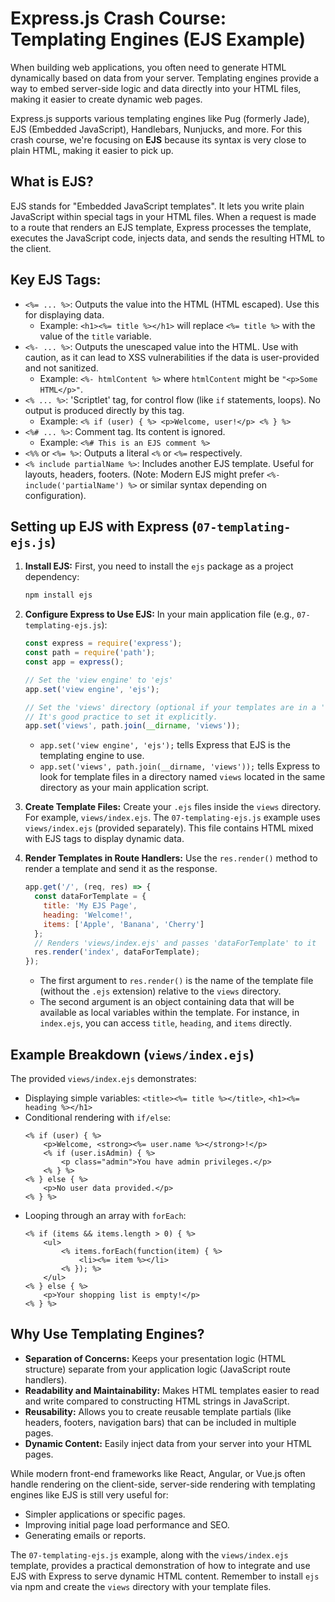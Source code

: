 # Express.js Crash Course: Templating Engines (EJS Example)

When building web applications, you often need to generate HTML dynamically based on data from your server. Templating engines provide a way to embed server-side logic and data directly into your HTML files, making it easier to create dynamic web pages.

Express.js supports various templating engines like Pug (formerly Jade), EJS (Embedded JavaScript), Handlebars, Nunjucks, and more. For this crash course, we're focusing on **EJS** because its syntax is very close to plain HTML, making it easier to pick up.

## What is EJS?

EJS stands for "Embedded JavaScript templates". It lets you write plain JavaScript within special tags in your HTML files. When a request is made to a route that renders an EJS template, Express processes the template, executes the JavaScript code, injects data, and sends the resulting HTML to the client.

## Key EJS Tags:

*   `<%= ... %>`: Outputs the value into the HTML (HTML escaped). Use this for displaying data.
    *   Example: `<h1><%= title %></h1>` will replace `<%= title %>` with the value of the `title` variable.
*   `<%- ... %>`: Outputs the unescaped value into the HTML. Use with caution, as it can lead to XSS vulnerabilities if the data is user-provided and not sanitized.
    *   Example: `<%- htmlContent %>` where `htmlContent` might be `"<p>Some HTML</p>"`.
*   `<% ... %>`: 'Scriptlet' tag, for control flow (like `if` statements, loops). No output is produced directly by this tag.
    *   Example: `<% if (user) { %> <p>Welcome, user!</p> <% } %>`
*   `<%# ... %>`: Comment tag. Its content is ignored.
    *   Example: `<%# This is an EJS comment %>`
*   `<%%` or `<%= %>`: Outputs a literal `<%` or `<%=` respectively.
*   `<% include partialName %>`: Includes another EJS template. Useful for layouts, headers, footers. (Note: Modern EJS might prefer `<%- include('partialName') %>` or similar syntax depending on configuration).

## Setting up EJS with Express (`07-templating-ejs.js`)

1.  **Install EJS:**
    First, you need to install the `ejs` package as a project dependency:
    ```bash
    npm install ejs
    ```

2.  **Configure Express to Use EJS:**
    In your main application file (e.g., `07-templating-ejs.js`):
    ```javascript
    const express = require('express');
    const path = require('path');
    const app = express();

    // Set the 'view engine' to 'ejs'
    app.set('view engine', 'ejs');

    // Set the 'views' directory (optional if your templates are in a 'views' folder in the root)
    // It's good practice to set it explicitly.
    app.set('views', path.join(__dirname, 'views'));
    ```
    *   `app.set('view engine', 'ejs');` tells Express that EJS is the templating engine to use.
    *   `app.set('views', path.join(__dirname, 'views'));` tells Express to look for template files in a directory named `views` located in the same directory as your main application script.

3.  **Create Template Files:**
    Create your `.ejs` files inside the `views` directory. For example, `views/index.ejs`.
    The `07-templating-ejs.js` example uses `views/index.ejs` (provided separately). This file contains HTML mixed with EJS tags to display dynamic data.

4.  **Render Templates in Route Handlers:**
    Use the `res.render()` method to render a template and send it as the response.
    ```javascript
    app.get('/', (req, res) => {
      const dataForTemplate = {
        title: 'My EJS Page',
        heading: 'Welcome!',
        items: ['Apple', 'Banana', 'Cherry']
      };
      // Renders 'views/index.ejs' and passes 'dataForTemplate' to it
      res.render('index', dataForTemplate);
    });
    ```
    *   The first argument to `res.render()` is the name of the template file (without the `.ejs` extension) relative to the `views` directory.
    *   The second argument is an object containing data that will be available as local variables within the template. For instance, in `index.ejs`, you can access `title`, `heading`, and `items` directly.

## Example Breakdown (`views/index.ejs`)

The provided `views/index.ejs` demonstrates:
*   Displaying simple variables: `<title><%= title %></title>`, `<h1><%= heading %></h1>`
*   Conditional rendering with `if/else`:
    ```ejs
    <% if (user) { %>
        <p>Welcome, <strong><%= user.name %></strong>!</p>
        <% if (user.isAdmin) { %>
            <p class="admin">You have admin privileges.</p>
        <% } %>
    <% } else { %>
        <p>No user data provided.</p>
    <% } %>
    ```
*   Looping through an array with `forEach`:
    ```ejs
    <% if (items && items.length > 0) { %>
        <ul>
            <% items.forEach(function(item) { %>
                <li><%= item %></li>
            <% }); %>
        </ul>
    <% } else { %>
        <p>Your shopping list is empty!</p>
    <% } %>
    ```

## Why Use Templating Engines?

*   **Separation of Concerns:** Keeps your presentation logic (HTML structure) separate from your application logic (JavaScript route handlers).
*   **Readability and Maintainability:** Makes HTML templates easier to read and write compared to constructing HTML strings in JavaScript.
*   **Reusability:** Allows you to create reusable template partials (like headers, footers, navigation bars) that can be included in multiple pages.
*   **Dynamic Content:** Easily inject data from your server into your HTML pages.

While modern front-end frameworks like React, Angular, or Vue.js often handle rendering on the client-side, server-side rendering with templating engines like EJS is still very useful for:
*   Simpler applications or specific pages.
*   Improving initial page load performance and SEO.
*   Generating emails or reports.

The `07-templating-ejs.js` example, along with the `views/index.ejs` template, provides a practical demonstration of how to integrate and use EJS with Express to serve dynamic HTML content. Remember to install `ejs` via npm and create the `views` directory with your template files.

